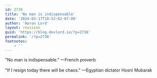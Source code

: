 ```yaml
---
id: 2736
title: 'No man is indispensable'
date: '2024-03-17T10:52:02-07:00'
author: 'Aaron Lord'
layout: revision
guid: 'https://blog.devlord.io/?p=2736'
permalink: '/?p=2736'
footnotes:
    - ''
---
```


‎"No man is indispensable." —French proverb<br /><br />"If I resign today there will be chaos." —Egyptian dictator Hosni Mubarak

<div class="blogger-post-footer"></div>